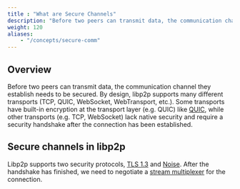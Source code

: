 ```yaml
---
title : "What are Secure Channels"
description: "Before two peers can transmit data, the communication channel they established with a transport protocol should be secure. Learn about secure channels in libp2p."
weight: 120
aliases:
    - "/concepts/secure-comm"
---
```


## Overview

Before two peers can transmit data, the communication channel they
establish needs to be secured. By design,
libp2p supports many different transports (TCP, QUIC, WebSocket, WebTransport,
etc.). Some transports have built-in encryption at the transport layer (e.g. QUIC)
like [QUIC](../transports/quic), while other transports (e.g. TCP, WebSocket)
lack native security and require a security handshake after the connection has been
established.

## Secure channels in libp2p

Libp2p supports two security protocols, [TLS 1.3](tls) and [Noise](noise).
After the handshake has finished, we need to negotiate a
[stream multiplexer](../multiplex/overview) for the connection.
